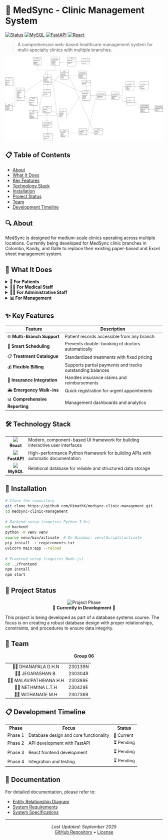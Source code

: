 # 🏥 MedSync - Clinic Management System

[![Status](https://img.shields.io/badge/Status-In%20Development-yellow)](https://github.com/HimathX/medsync-clinic-management)
[![MySQL](https://img.shields.io/badge/Database-MySQL-blue)](https://www.mysql.com/)
[![FastAPI](https://img.shields.io/badge/Backend-FastAPI-009688)](https://fastapi.tiangolo.com/)
[![React](https://img.shields.io/badge/Frontend-React-61DAFB)](https://reactjs.org/)

> A comprehensive web-based healthcare management system for multi-specialty clinics with multiple branches.

![MedSync Banner](docs/ERD%20Diagram.png)

## 📋 Table of Contents
- [About](#about)
- [What It Does](#what-it-does)
- [Key Features](#key-features)
- [Technology Stack](#technology-stack)
- [Installation](#installation)
- [Project Status](#project-status)
- [Team](#team)
- [Development Timeline](#development-timeline)

## 🔍 About

MedSync is designed for medium-scale clinics operating across multiple locations. Currently being developed for MedSync clinic branches in Colombo, Kandy, and Galle to replace their existing paper-based and Excel sheet management system.

## 💼 What It Does

<details>
<summary><b>👤 For Patients</b></summary>
<ul>
  <li>Register at any branch and access records from all locations</li>
  <li>Schedule appointments with doctors</li>
  <li>View treatment history and bills</li>
  <li>Make payments (full or partial)</li>
</ul>
</details>

<details>
<summary><b>👨‍⚕️ For Medical Staff</b></summary>
<ul>
  <li>View and manage patient appointments</li>
  <li>Record consultation notes after appointments</li>
  <li>Prescribe treatments from a standard catalogue</li>
  <li>Access patient medical history across branches</li>
</ul>
</details>

<details>
<summary><b>👩‍💼 For Administrative Staff</b></summary>
<ul>
  <li>Register new patients</li>
  <li>Schedule and reschedule appointments</li>
  <li>Process billing and payments</li>
  <li>Handle insurance claims</li>
  <li>Generate various management reports</li>
</ul>
</details>

<details>
<summary><b>📊 For Management</b></summary>
<ul>
  <li>View branch-wise appointment summaries</li>
  <li>Track doctor performance and revenue</li>
  <li>Monitor outstanding patient balances</li>
  <li>Analyze treatment statistics</li>
  <li>Review insurance coverage vs out-of-pocket payments</li>
</ul>
</details>

## ✨ Key Features

| Feature | Description |
|---------|-------------|
| 🌐 **Multi-Branch Support** | Patient records accessible from any branch |
| 📅 **Smart Scheduling** | Prevents double-booking of doctors automatically |
| 📋 **Treatment Catalogue** | Standardized treatments with fixed pricing |
| 💰 **Flexible Billing** | Supports partial payments and tracks outstanding balances |
| 🏥 **Insurance Integration** | Handles insurance claims and reimbursements |
| 🚑 **Emergency Walk-ins** | Quick registration for urgent appointments |
| 📊 **Comprehensive Reporting** | Management dashboards and analytics |

## 🛠️ Technology Stack

<table>
  <tr>
    <td align="center"><img src="https://img.icons8.com/color/48/000000/react-native.png" width="30"/><br><b>React</b></td>
    <td>Modern, component-based UI framework for building interactive user interfaces</td>
  </tr>
  <tr>
    <td align="center"><img src="https://fastapi.tiangolo.com/img/favicon.png" width="30"/><br><b>FastAPI</b></td>
    <td>High-performance Python framework for building APIs with automatic documentation</td>
  </tr>
  <tr>
    <td align="center"><img src="https://img.icons8.com/fluency/48/000000/mysql-logo.png" width="30"/><br><b>MySQL</b></td>
    <td>Relational database for reliable and structured data storage</td>
  </tr>
</table>

## 🚀 Installation

```bash
# Clone the repository
git clone https://github.com/HimathX/medsync-clinic-management.git
cd medsync-clinic-management

# Backend setup (requires Python 3.8+)
cd backend
python -m venv venv
source venv/bin/activate  # On Windows: venv\Scripts\activate
pip install -r requirements.txt
uvicorn main:app --reload

# Frontend setup (requires Node.js)
cd ../frontend
npm install
npm start
```

## 📌 Project Status

<p align="center">
  <img src="https://img.shields.io/badge/Phase-1%20Database%20Design-blue" alt="Project Phase"/>
  <br>
  🚧 <b>Currently in Development</b> 🚧
</p>

This project is being developed as part of a database systems course. The focus is on creating a robust database design with proper relationships, constraints, and procedures to ensure data integrity.

## 👥 Team

<p align="center"><b>Group 06</b></p>

<table align="center">
  <tr>
    <td align="center">👨‍💻 DHANAPALA D.H.N</td>
    <td>230139N</td>
  </tr>
  <tr>
    <td align="center">👨‍💻 JEGARASHAN B.</td>
    <td>230304R</td>
  </tr>
  <tr>
    <td align="center">👨‍💻 MALAVIPATHIRANA H.H</td>
    <td>230389E</td>
  </tr>
  <tr>
    <td align="center">👨‍💻 NETHMINA L.T.H</td>
    <td>230429E</td>
  </tr>
  <tr>
    <td align="center">👨‍💻 WITHANAGE M.H</td>
    <td>230736R</td>
  </tr>
</table>

## 📋 Development Timeline

<div align="center">
  <table>
    <tr>
      <th>Phase</th>
      <th>Focus</th>
      <th>Status</th>
    </tr>
    <tr>
      <td>Phase 1</td>
      <td>Database design and core functionality</td>
      <td>🔄 Current</td>
    </tr>
    <tr>
      <td>Phase 2</td>
      <td>API development with FastAPI</td>
      <td>⏳ Pending</td>
    </tr>
    <tr>
      <td>Phase 3</td>
      <td>React frontend development</td>
      <td>⏳ Pending</td>
    </tr>
    <tr>
      <td>Phase 4</td>
      <td>Integration and testing</td>
      <td>⏳ Pending</td>
    </tr>
  </table>
</div>

## 📝 Documentation

For detailed documentation, please refer to:
- [Entity Relationship Diagram](docs/ERD%20Diagram.png)
- [System Requirements](docs/Problem%20-%20Clinic%20Appointment%20and%20Treatment%20Management%20System.pdf)
- [System Specifications](docs/MedSync%20Clinic%20Appointment%20and%20Treatment%20Management%20System%20.docx)

---

<p align="center">
  <i>Last Updated: September 2025</i><br>
  <a href="https://github.com/HimathX/medsync-clinic-management">GitHub Repository</a> • 
  <a href="LICENSE">License</a>
</p>